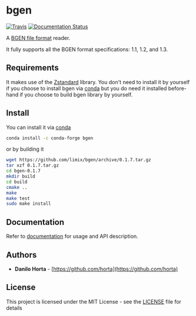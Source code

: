 # bgen

[![Travis](https://img.shields.io/travis/limix/bgen.svg?style=flat-square)](https://travis-ci.org/limix/bgen)
[![Documentation Status](https://readthedocs.org/projects/bgen/badge/?style=flat-square&version=latest)](https://bgen.readthedocs.io/)

A [BGEN file format](http://www.well.ox.ac.uk/~gav/bgen_format/) reader.

It fully supports all the BGEN format specifications: 1.1, 1.2, and 1.3.

## Requirements

It makes use of the [Zstandard](http://facebook.github.io/zstd/) library.
You don't need to install it by yourself if you choose to install bgen
via [conda](http://conda.pydata.org/docs/index.html) but you do need it
installed before-hand if you choose to build bgen library by yourself.

## Install

You can install it via
[conda](http://conda.pydata.org/docs/index.html)

```bash
conda install -c conda-forge bgen
```

or by building it

```bash
wget https://github.com/limix/bgen/archive/0.1.7.tar.gz
tar xzf 0.1.7.tar.gz
cd bgen-0.1.7
mkdir build
cd build
cmake ..
make
make test
sudo make install
```

## Documentation

Refer to [documentation](https://bgen.readthedocs.io/) for usage and API
description.

## Authors

* **Danilo Horta** - [https://github.com/horta](https://github.com/horta)

## License

This project is licensed under the MIT License - see the
[LICENSE](LICENSE) file for details
